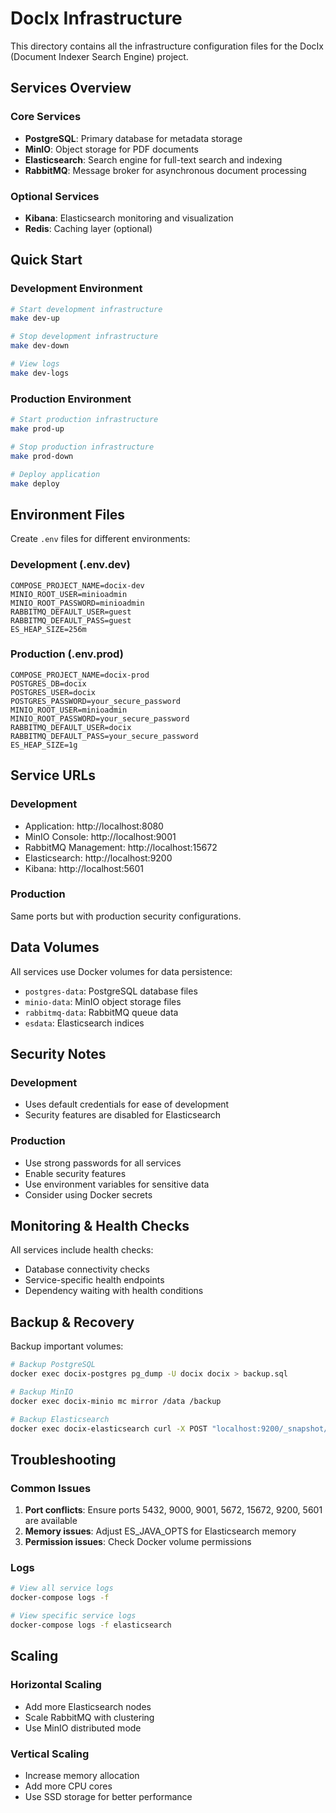 # DocIx Infrastructure

This directory contains all the infrastructure configuration files for the DocIx (Document Indexer Search Engine) project.

## Services Overview

### Core Services
- **PostgreSQL**: Primary database for metadata storage
- **MinIO**: Object storage for PDF documents
- **Elasticsearch**: Search engine for full-text search and indexing
- **RabbitMQ**: Message broker for asynchronous document processing

### Optional Services
- **Kibana**: Elasticsearch monitoring and visualization
- **Redis**: Caching layer (optional)

## Quick Start

### Development Environment
```bash
# Start development infrastructure
make dev-up

# Stop development infrastructure
make dev-down

# View logs
make dev-logs
```

### Production Environment
```bash
# Start production infrastructure
make prod-up

# Stop production infrastructure
make prod-down

# Deploy application
make deploy
```

## Environment Files

Create `.env` files for different environments:

### Development (.env.dev)
```env
COMPOSE_PROJECT_NAME=docix-dev
MINIO_ROOT_USER=minioadmin
MINIO_ROOT_PASSWORD=minioadmin
RABBITMQ_DEFAULT_USER=guest
RABBITMQ_DEFAULT_PASS=guest
ES_HEAP_SIZE=256m
```

### Production (.env.prod)
```env
COMPOSE_PROJECT_NAME=docix-prod
POSTGRES_DB=docix
POSTGRES_USER=docix
POSTGRES_PASSWORD=your_secure_password
MINIO_ROOT_USER=minioadmin
MINIO_ROOT_PASSWORD=your_secure_password
RABBITMQ_DEFAULT_USER=docix
RABBITMQ_DEFAULT_PASS=your_secure_password
ES_HEAP_SIZE=1g
```

## Service URLs

### Development
- Application: http://localhost:8080
- MinIO Console: http://localhost:9001
- RabbitMQ Management: http://localhost:15672
- Elasticsearch: http://localhost:9200
- Kibana: http://localhost:5601

### Production
Same ports but with production security configurations.

## Data Volumes

All services use Docker volumes for data persistence:
- `postgres-data`: PostgreSQL database files
- `minio-data`: MinIO object storage files
- `rabbitmq-data`: RabbitMQ queue data
- `esdata`: Elasticsearch indices

## Security Notes

### Development
- Uses default credentials for ease of development
- Security features are disabled for Elasticsearch

### Production
- Use strong passwords for all services
- Enable security features
- Use environment variables for sensitive data
- Consider using Docker secrets

## Monitoring & Health Checks

All services include health checks:
- Database connectivity checks
- Service-specific health endpoints
- Dependency waiting with health conditions

## Backup & Recovery

Backup important volumes:
```bash
# Backup PostgreSQL
docker exec docix-postgres pg_dump -U docix docix > backup.sql

# Backup MinIO
docker exec docix-minio mc mirror /data /backup

# Backup Elasticsearch
docker exec docix-elasticsearch curl -X POST "localhost:9200/_snapshot/backup"
```

## Troubleshooting

### Common Issues
1. **Port conflicts**: Ensure ports 5432, 9000, 9001, 5672, 15672, 9200, 5601 are available
2. **Memory issues**: Adjust ES_JAVA_OPTS for Elasticsearch memory
3. **Permission issues**: Check Docker volume permissions

### Logs
```bash
# View all service logs
docker-compose logs -f

# View specific service logs
docker-compose logs -f elasticsearch
```

## Scaling

### Horizontal Scaling
- Add more Elasticsearch nodes
- Scale RabbitMQ with clustering
- Use MinIO distributed mode

### Vertical Scaling
- Increase memory allocation
- Add more CPU cores
- Use SSD storage for better performance
